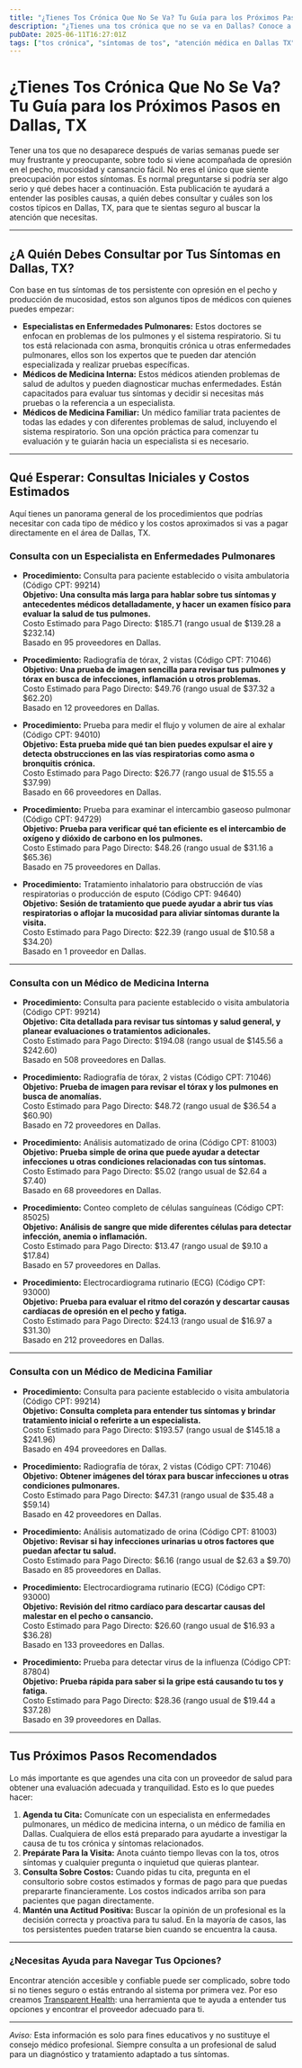 ```yaml
---
title: "¿Tienes Tos Crónica Que No Se Va? Tu Guía para los Próximos Pasos en Dallas, TX"
description: "¿Tienes una tos crónica que no se va en Dallas? Conoce a quién acudir, qué pruebas puedes esperar y los costos estimados para ayudarte a tomar la mejor decisión."
pubDate: 2025-06-11T16:27:01Z
tags: ["tos crónica", "síntomas de tos", "atención médica en Dallas TX", "cuidado pulmonar", "costos médicos"]
---
```


# ¿Tienes Tos Crónica Que No Se Va? Tu Guía para los Próximos Pasos en Dallas, TX

Tener una tos que no desaparece después de varias semanas puede ser muy frustrante y preocupante, sobre todo si viene acompañada de opresión en el pecho, mucosidad y cansancio fácil. No eres el único que siente preocupación por estos síntomas. Es normal preguntarse si podría ser algo serio y qué debes hacer a continuación. Esta publicación te ayudará a entender las posibles causas, a quién debes consultar y cuáles son los costos típicos en Dallas, TX, para que te sientas seguro al buscar la atención que necesitas.

---

## ¿A Quién Debes Consultar por Tus Síntomas en Dallas, TX?

Con base en tus síntomas de tos persistente con opresión en el pecho y producción de mucosidad, estos son algunos tipos de médicos con quienes puedes empezar:

- **Especialistas en Enfermedades Pulmonares:** Estos doctores se enfocan en problemas de los pulmones y el sistema respiratorio. Si tu tos está relacionada con asma, bronquitis crónica u otras enfermedades pulmonares, ellos son los expertos que te pueden dar atención especializada y realizar pruebas específicas.
- **Médicos de Medicina Interna:** Estos médicos atienden problemas de salud de adultos y pueden diagnosticar muchas enfermedades. Están capacitados para evaluar tus síntomas y decidir si necesitas más pruebas o la referencia a un especialista.
- **Médicos de Medicina Familiar:** Un médico familiar trata pacientes de todas las edades y con diferentes problemas de salud, incluyendo el sistema respiratorio. Son una opción práctica para comenzar tu evaluación y te guiarán hacia un especialista si es necesario.

---

## Qué Esperar: Consultas Iniciales y Costos Estimados

Aquí tienes un panorama general de los procedimientos que podrías necesitar con cada tipo de médico y los costos aproximados si vas a pagar directamente en el área de Dallas, TX.

### Consulta con un Especialista en Enfermedades Pulmonares

- **Procedimiento:** Consulta para paciente establecido o visita ambulatoria (Código CPT: 99214)  
  **Objetivo:** **Una consulta más larga para hablar sobre tus síntomas y antecedentes médicos detalladamente, y hacer un examen físico para evaluar la salud de tus pulmones.**  
  Costo Estimado para Pago Directo: $185.71 (rango usual de $139.28 a $232.14)  
  Basado en 95 proveedores en Dallas.

- **Procedimiento:** Radiografía de tórax, 2 vistas (Código CPT: 71046)  
  **Objetivo:** **Una prueba de imagen sencilla para revisar tus pulmones y tórax en busca de infecciones, inflamación u otros problemas.**  
  Costo Estimado para Pago Directo: $49.76 (rango usual de $37.32 a $62.20)  
  Basado en 12 proveedores en Dallas.

- **Procedimiento:** Prueba para medir el flujo y volumen de aire al exhalar (Código CPT: 94010)  
  **Objetivo:** **Esta prueba mide qué tan bien puedes expulsar el aire y detecta obstrucciones en las vías respiratorias como asma o bronquitis crónica.**  
  Costo Estimado para Pago Directo: $26.77 (rango usual de $15.55 a $37.99)  
  Basado en 66 proveedores en Dallas.

- **Procedimiento:** Prueba para examinar el intercambio gaseoso pulmonar (Código CPT: 94729)  
  **Objetivo:** **Prueba para verificar qué tan eficiente es el intercambio de oxígeno y dióxido de carbono en los pulmones.**  
  Costo Estimado para Pago Directo: $48.26 (rango usual de $31.16 a $65.36)  
  Basado en 75 proveedores en Dallas.

- **Procedimiento:** Tratamiento inhalatorio para obstrucción de vías respiratorias o producción de esputo (Código CPT: 94640)  
  **Objetivo:** **Sesión de tratamiento que puede ayudar a abrir tus vías respiratorias o aflojar la mucosidad para aliviar síntomas durante la visita.**  
  Costo Estimado para Pago Directo: $22.39 (rango usual de $10.58 a $34.20)  
  Basado en 1 proveedor en Dallas.

---

### Consulta con un Médico de Medicina Interna

- **Procedimiento:** Consulta para paciente establecido o visita ambulatoria (Código CPT: 99214)  
  **Objetivo:** **Cita detallada para revisar tus síntomas y salud general, y planear evaluaciones o tratamientos adicionales.**  
  Costo Estimado para Pago Directo: $194.08 (rango usual de $145.56 a $242.60)  
  Basado en 508 proveedores en Dallas.

- **Procedimiento:** Radiografía de tórax, 2 vistas (Código CPT: 71046)  
  **Objetivo:** **Prueba de imagen para revisar el tórax y los pulmones en busca de anomalías.**  
  Costo Estimado para Pago Directo: $48.72 (rango usual de $36.54 a $60.90)  
  Basado en 72 proveedores en Dallas.

- **Procedimiento:** Análisis automatizado de orina (Código CPT: 81003)  
  **Objetivo:** **Prueba simple de orina que puede ayudar a detectar infecciones u otras condiciones relacionadas con tus síntomas.**  
  Costo Estimado para Pago Directo: $5.02 (rango usual de $2.64 a $7.40)  
  Basado en 68 proveedores en Dallas.

- **Procedimiento:** Conteo completo de células sanguíneas (Código CPT: 85025)  
  **Objetivo:** **Análisis de sangre que mide diferentes células para detectar infección, anemia o inflamación.**  
  Costo Estimado para Pago Directo: $13.47 (rango usual de $9.10 a $17.84)  
  Basado en 57 proveedores en Dallas.

- **Procedimiento:** Electrocardiograma rutinario (ECG) (Código CPT: 93000)  
  **Objetivo:** **Prueba para evaluar el ritmo del corazón y descartar causas cardíacas de opresión en el pecho y fatiga.**  
  Costo Estimado para Pago Directo: $24.13 (rango usual de $16.97 a $31.30)  
  Basado en 212 proveedores en Dallas.

---

### Consulta con un Médico de Medicina Familiar

- **Procedimiento:** Consulta para paciente establecido o visita ambulatoria (Código CPT: 99214)  
  **Objetivo:** **Consulta completa para entender tus síntomas y brindar tratamiento inicial o referirte a un especialista.**  
  Costo Estimado para Pago Directo: $193.57 (rango usual de $145.18 a $241.96)  
  Basado en 494 proveedores en Dallas.

- **Procedimiento:** Radiografía de tórax, 2 vistas (Código CPT: 71046)  
  **Objetivo:** **Obtener imágenes del tórax para buscar infecciones u otras condiciones pulmonares.**  
  Costo Estimado para Pago Directo: $47.31 (rango usual de $35.48 a $59.14)  
  Basado en 42 proveedores en Dallas.

- **Procedimiento:** Análisis automatizado de orina (Código CPT: 81003)  
  **Objetivo:** **Revisar si hay infecciones urinarias u otros factores que puedan afectar tu salud.**  
  Costo Estimado para Pago Directo: $6.16 (rango usual de $2.63 a $9.70)  
  Basado en 85 proveedores en Dallas.

- **Procedimiento:** Electrocardiograma rutinario (ECG) (Código CPT: 93000)  
  **Objetivo:** **Revisión del ritmo cardíaco para descartar causas del malestar en el pecho o cansancio.**  
  Costo Estimado para Pago Directo: $26.60 (rango usual de $16.93 a $36.28)  
  Basado en 133 proveedores en Dallas.

- **Procedimiento:** Prueba para detectar virus de la influenza (Código CPT: 87804)  
  **Objetivo:** **Prueba rápida para saber si la gripe está causando tu tos y fatiga.**  
  Costo Estimado para Pago Directo: $28.36 (rango usual de $19.44 a $37.28)  
  Basado en 39 proveedores en Dallas.

---

## Tus Próximos Pasos Recomendados

Lo más importante es que agendes una cita con un proveedor de salud para obtener una evaluación adecuada y tranquilidad. Esto es lo que puedes hacer:

1. **Agenda tu Cita:** Comunícate con un especialista en enfermedades pulmonares, un médico de medicina interna, o un médico de familia en Dallas. Cualquiera de ellos está preparado para ayudarte a investigar la causa de tu tos crónica y síntomas relacionados.
2. **Prepárate Para la Visita:** Anota cuánto tiempo llevas con la tos, otros síntomas y cualquier pregunta o inquietud que quieras plantear.
3. **Consulta Sobre Costos:** Cuando pidas tu cita, pregunta en el consultorio sobre costos estimados y formas de pago para que puedas prepararte financieramente. Los costos indicados arriba son para pacientes que pagan directamente.
4. **Mantén una Actitud Positiva:** Buscar la opinión de un profesional es la decisión correcta y proactiva para tu salud. En la mayoría de casos, las tos persistentes pueden tratarse bien cuando se encuentra la causa.

---

### ¿Necesitas Ayuda para Navegar Tus Opciones?

Encontrar atención accesible y confiable puede ser complicado, sobre todo si no tienes seguro o estás entrando al sistema por primera vez. Por eso creamos [Transparent Health](https://transparenthealth.ai): una herramienta que te ayuda a entender tus opciones y encontrar el proveedor adecuado para ti.

---

*Aviso:* Esta información es solo para fines educativos y no sustituye el consejo médico profesional. Siempre consulta a un profesional de salud para un diagnóstico y tratamiento adaptado a tus síntomas.
